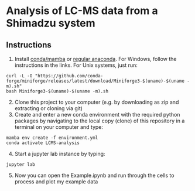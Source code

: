 # Analysis of LC-MS data from a Shimadzu system


## Instructions
1. Install [conda/mamba](https://github.com/conda-forge/miniforge) or [regular anaconda](https://docs.anaconda.com/anaconda/install/index.html). For Windows, follow the instructions in the links. For Unix systems, just run:
```
curl -L -O "https://github.com/conda-forge/miniforge/releases/latest/download/Miniforge3-$(uname)-$(uname -m).sh"
bash Miniforge3-$(uname)-$(uname -m).sh
```
2. Clone this project to your computer (e.g. by downloading as zip and extracting or cloning via git)
3. Create and enter a new conda environment with the required python packages by navigating to the local copy (clone) of this repository in a terminal on your computer and type: 
```
mamba env create -f environment.yml
conda activate LCMS-analysis
```
4. Start a jupyter lab instance by typing: 
```
jupyter lab
```
5. Now you can open the Example.ipynb and run through the cells to process and plot my example data

